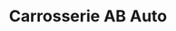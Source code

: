---
title: "Carrosserie AB Auto"
url: /crissey/carrosserie-ab-auto/
shop: réparation de voitures
---